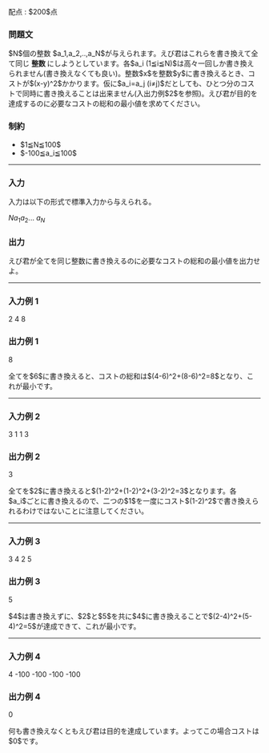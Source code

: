 
<div>

<span>

<span>

<p>
配点 : $200$点
</p>

<div>

<section>

### **問題文**

<p>
$N$個の整数 $a_1,a_2,..,a_N$が与えられます。えび君はこれらを書き換えて全て同じ
<strong>
整数
</strong>
にしようとしています。各$a_i (1≦i≦N)$は高々一回しか書き換えられません(書き換えなくても良い)。整数$x$を整数$y$に書き換えるとき、コストが$(x-y)^2$かかります。仮に$a_i=a_j (i≠j)$だとしても、ひとつ分のコストで同時に書き換えることは出来ません(入出力例$2$を参照)。えび君が目的を達成するのに必要なコストの総和の最小値を求めてください。
</p>

</section>

</div>

<div>

<section>

### **制約**

<ul>

<li>
$1≦N≦100$
</li>

<li>
$-100≦a_i≦100$
</li>

</ul>

</section>

</div>

---

<div>

<div>

<section>

### **入力**

<p>
入力は以下の形式で標準入力から与えられる。
</p>

<div>

$N$$a_1$$a_2$... $a_N$
</div>

</section>

</div>

<div>

<section>

### **出力**

<p>
えび君が全てを同じ整数に書き換えるのに必要なコストの総和の最小値を出力せよ。
</p>

</section>

</div>

</div>

---

<div>

<section>

### **入力例 1**

<div>

2
4 8

</div>

</section>

</div>

<div>

<section>

### **出力例 1**

<div>

8

</div>

<p>
全てを$6$に書き換えると、コストの総和は$(4-6)^2+(8-6)^2=8$となり、これが最小です。
</p>

</section>

</div>

---

<div>

<section>

### **入力例 2**

<div>

3
1 1 3

</div>

</section>

</div>

<div>

<section>

### **出力例 2**

<div>

3

</div>

<p>
全てを$2$に書き換えると$(1-2)^2+(1-2)^2+(3-2)^2=3$となります。各$a_i$ごとに書き換えるので、二つの$1$を一度にコスト$(1-2)^2$で書き換えられるわけではないことに注意してください。
</p>

</section>

</div>

---

<div>

<section>

### **入力例 3**

<div>

3
4 2 5

</div>

</section>

</div>

<div>

<section>

### **出力例 3**

<div>

5

</div>

<p>
$4$は書き換えずに、$2$と$5$を共に$4$に書き換えることで$(2-4)^2+(5-4)^2=5$が達成できて、これが最小です。
</p>

</section>

</div>

---

<div>

<section>

### **入力例 4**

<div>

4
-100 -100 -100 -100

</div>

</section>

</div>

<div>

<section>

### **出力例 4**

<div>

0

</div>

<p>
何も書き換えなくともえび君は目的を達成しています。よってこの場合コストは$0$です。
</p>

</section>

</div>

</span>

</span>

</div>
